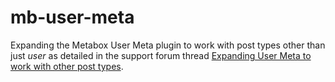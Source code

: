 # mb-user-meta
Expanding the Metabox User Meta plugin to work with post types other than just _user_ as detailed in the support forum thread [Expanding User Meta to work with other post types](https://metabox.io/support/topic/expanding-user-meta-to-work-with-other-post-types/).